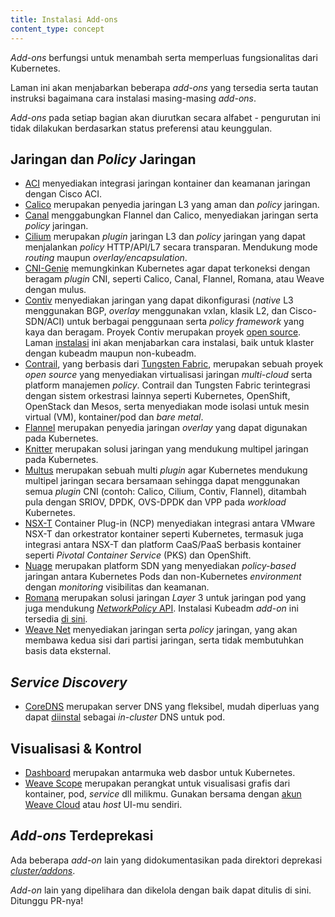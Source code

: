 ```yaml
---
title: Instalasi Add-ons
content_type: concept
---
```


<!-- overview -->


*Add-ons* berfungsi untuk menambah serta memperluas fungsionalitas dari Kubernetes.

Laman ini akan menjabarkan beberapa *add-ons* yang tersedia serta tautan instruksi bagaimana cara instalasi masing-masing *add-ons*.

*Add-ons* pada setiap bagian akan diurutkan secara alfabet - pengurutan ini tidak dilakukan berdasarkan status preferensi atau keunggulan.




<!-- body -->

## Jaringan dan *Policy* Jaringan


* [ACI](https://www.github.com/noironetworks/aci-containers) menyediakan integrasi jaringan kontainer dan keamanan jaringan dengan Cisco ACI.
* [Calico](https://docs.projectcalico.org/latest/getting-started/kubernetes/) merupakan penyedia jaringan L3 yang aman dan *policy* jaringan.
* [Canal](https://github.com/tigera/canal/tree/master/k8s-install) menggabungkan Flannel dan Calico, menyediakan jaringan serta *policy* jaringan.
* [Cilium](https://github.com/cilium/cilium) merupakan *plugin* jaringan L3 dan *policy* jaringan yang dapat menjalankan *policy* HTTP/API/L7 secara transparan. Mendukung mode *routing* maupun *overlay/encapsulation*.
* [CNI-Genie](https://github.com/Huawei-PaaS/CNI-Genie) memungkinkan Kubernetes agar dapat terkoneksi dengan beragam *plugin* CNI, seperti Calico, Canal, Flannel, Romana, atau Weave dengan mulus.
* [Contiv](http://contiv.github.io) menyediakan jaringan yang dapat dikonfigurasi (*native* L3 menggunakan BGP, *overlay* menggunakan vxlan, klasik L2, dan Cisco-SDN/ACI) untuk berbagai penggunaan serta *policy framework* yang kaya dan beragam. Proyek Contiv merupakan proyek [open source](http://github.com/contiv). Laman [instalasi](http://github.com/contiv/install) ini akan menjabarkan cara instalasi, baik untuk klaster dengan kubeadm maupun non-kubeadm.
* [Contrail](http://www.juniper.net/us/en/products-services/sdn/contrail/contrail-networking/), yang berbasis dari [Tungsten Fabric](https://tungsten.io), merupakan sebuah proyek *open source* yang menyediakan virtualisasi jaringan *multi-cloud* serta platform manajemen *policy*. Contrail dan Tungsten Fabric terintegrasi dengan sistem orkestrasi lainnya seperti Kubernetes, OpenShift, OpenStack dan Mesos, serta menyediakan mode isolasi untuk mesin virtual (VM), kontainer/pod dan *bare metal*.
* [Flannel](https://github.com/flannel-io/flannel#deploying-flannel-manually) merupakan penyedia jaringan *overlay* yang dapat digunakan pada Kubernetes.
* [Knitter](https://github.com/ZTE/Knitter/) merupakan solusi jaringan yang mendukung multipel jaringan pada Kubernetes.
* [Multus](https://github.com/Intel-Corp/multus-cni) merupakan sebuah multi *plugin* agar Kubernetes mendukung multipel jaringan secara bersamaan sehingga dapat menggunakan semua *plugin* CNI (contoh: Calico, Cilium, Contiv, Flannel), ditambah pula dengan SRIOV, DPDK, OVS-DPDK dan VPP pada *workload* Kubernetes.
* [NSX-T](https://docs.vmware.com/en/VMware-NSX-T/2.0/nsxt_20_ncp_kubernetes.pdf) Container Plug-in (NCP) menyediakan integrasi antara VMware NSX-T dan orkestrator kontainer seperti Kubernetes, termasuk juga integrasi antara NSX-T dan platform CaaS/PaaS berbasis kontainer seperti *Pivotal Container Service* (PKS) dan OpenShift.
* [Nuage](https://github.com/nuagenetworks/nuage-kubernetes/blob/v5.1.1-1/docs/kubernetes-1-installation.rst) merupakan platform SDN yang menyediakan *policy-based* jaringan antara Kubernetes Pods dan non-Kubernetes *environment* dengan *monitoring* visibilitas dan keamanan.
* [Romana](http://romana.io) merupakan solusi jaringan  *Layer* 3 untuk jaringan pod yang juga mendukung [*NetworkPolicy* API](/id/docs/concepts/services-networking/network-policies/). Instalasi Kubeadm *add-on* ini tersedia [di sini](https://github.com/romana/romana/tree/master/containerize).
* [Weave Net](https://www.weave.works/docs/net/latest/kube-addon/) menyediakan jaringan serta *policy* jaringan, yang akan membawa kedua sisi dari partisi jaringan, serta tidak membutuhkan basis data eksternal.

## _Service Discovery_

* [CoreDNS](https://coredns.io) merupakan server DNS yang fleksibel, mudah diperluas yang dapat [diinstal](https://github.com/coredns/deployment/tree/master/kubernetes) sebagai *in-cluster* DNS untuk pod.

## Visualisasi &amp; Kontrol

* [Dashboard](https://github.com/kubernetes/dashboard#kubernetes-dashboard) merupakan antarmuka web dasbor untuk Kubernetes.
* [Weave Scope](https://www.weave.works/documentation/scope-latest-installing/#k8s) merupakan perangkat untuk visualisasi grafis dari kontainer, pod, *service* dll milikmu. Gunakan bersama dengan [akun Weave Cloud](https://cloud.weave.works/) atau *host* UI-mu sendiri.

## *Add-ons* Terdeprekasi

Ada beberapa *add-on* lain yang didokumentasikan pada direktori deprekasi [*cluster/addons*](https://git.k8s.io/kubernetes/cluster/addons).

*Add-on* lain yang dipelihara dan dikelola dengan baik dapat ditulis di sini. Ditunggu PR-nya!


